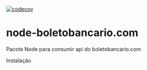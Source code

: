 
[![codecov](https://github.com/codecov/example-node/branch/master/graph/badge.svg)](https://github.com/codecov/example-node)
# node-boletobancario.com
Pacote Node para consumir api do boletobancario.com

Instalação
